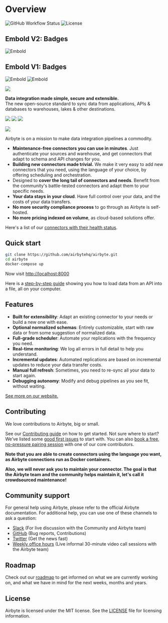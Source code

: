 # Overview

![GitHub Workflow Status](https://img.shields.io/github/workflow/status/airbytehq/airbyte/Airbyte%20CI) 
![License](https://img.shields.io/github/license/airbytehq/airbyte)

## Embold V2: Badges

![Embold](https://v2.emboldct.dev/api/badges?repository_uid=d2d0b995c6920a4462c3746dab758d9c&type=rating)

## Embold V1: Badges

![Embold](http://f11c5792af6b.ngrok.io/api/badges?repository_uid=b4ecec595c574b108501590dfb7e9f81&type=rating&token=eyJhbGciOiJFUzI1NiIsInR5cCI6IkpXVCJ9.eyJpZCI6MTYxODQ3NzQ4NDczNCwiaWF0IjoxNjE4NDc3NDg0fQ.uBYKJWTXlOyQ9LSubeSIj-QTJN2HBsP5pZH23GPFqTwmrwJg_5qlenYex7y8BjEc0p6qgflTElZLbUiqZY9eSw) ![Embold](http://f11c5792af6b.ngrok.io/api/badges?repository_uid=b4ecec595c574b108501590dfb7e9f81&type=quality_gate&token=eyJhbGciOiJFUzI1NiIsInR5cCI6IkpXVCJ9.eyJpZCI6MTYxODQ3NzQ4NDczNCwiaWF0IjoxNjE4NDc3NDg0fQ.uBYKJWTXlOyQ9LSubeSIj-QTJN2HBsP5pZH23GPFqTwmrwJg_5qlenYex7y8BjEc0p6qgflTElZLbUiqZY9eSw)

![](docs/.gitbook/assets/airbyte_horizontal_color_white-background.svg)

**Data integration made simple, secure and extensible.**  
The new open-source standard to sync data from applications, APIs & databases to warehouses, lakes & other destinations.

[![](docs/.gitbook/assets/deploy-locally.svg)](docs/deploying-airbyte/on-your-workstation.md) [![](docs/.gitbook/assets/deploy-on-aws.svg)](docs/deploying-airbyte/on-aws-ec2.md) [![](docs/.gitbook/assets/deploy-on-gcp.svg)](docs/deploying-airbyte/on-gcp-compute-engine.md)

![](docs/.gitbook/assets/airbyte-ui-for-your-integration-pipelines.png)

Airbyte is on a mission to make data integration pipelines a commodity.

* **Maintenance-free connectors you can use in minutes**. Just authenticate your sources and warehouse, and get connectors that adapt to schema and API changes for you.
* **Building new connectors made trivial.** We make it very easy to add new connectors that you need, using the language of your choice, by offering scheduling and orchestration. 
* Designed to **cover the long tail of connectors and needs**. Benefit from the community's battle-tested connectors and adapt them to your specific needs.
* **Your data stays in your cloud**. Have full control over your data, and the costs of your data transfers. 
* **No more security compliance process** to go through as Airbyte is self-hosted. 
* **No more pricing indexed on volume**, as cloud-based solutions offer. 

Here's a list of our [connectors with their health status](docs/integrations/connector-health.md).

## Quick start

```bash
git clone https://github.com/airbytehq/airbyte.git
cd airbyte
docker-compose up
```

Now visit [http://localhost:8000](http://localhost:8000)

Here is a [step-by-step guide](docs/getting-started.md) showing you how to load data from an API into a file, all on your computer.

## Features

* **Built for extensibility**: Adapt an existing connector to your needs or build a new one with ease.
* **Optional normalized schemas**: Entirely customizable, start with raw data or from some suggestion of normalized data.
* **Full-grade scheduler**: Automate your replications with the frequency you need.
* **Real-time monitoring**: We log all errors in full detail to help you understand.
* **Incremental updates**: Automated replications are based on incremental updates to reduce your data transfer costs.
* **Manual full refresh**: Sometimes, you need to re-sync all your data to start again.
* **Debugging autonomy**: Modify and debug pipelines as you see fit, without waiting.

[See more on our website.](https://airbyte.io/features/)

## Contributing

We love contributions to Airbyte, big or small.

See our [Contributing guide](docs/contributing-to-airbyte/) on how to get started. Not sure where to start? We’ve listed some [good first issues](https://github.com/airbytehq/airbyte/labels/good%20first%20issue) to start with. You can also [book a free, no-pressure pairing session](https://calendly.com/michel-airbyte/contribution-1-1) with one of our core contributors.

**Note that you are able to create connectors using the language you want, as Airbyte connections run as Docker containers.**

**Also, we will never ask you to maintain your connector. The goal is that the Airbyte team and the community helps maintain it, let's call it crowdsourced maintenance!**

## Community support

For general help using Airbyte, please refer to the official Airbyte documentation. For additional help, you can use one of these channels to ask a question:

* [Slack](https://slack.airbyte.io) \(For live discussion with the Community and Airbyte team\)
* [GitHub](https://github.com/airbytehq/airbyte) \(Bug reports, Contributions\)
* [Twitter](https://twitter.com/airbytehq) \(Get the news fast\)
* [Weekly office hours](https://airbyte.io/weekly-office-hours/) \(Live informal 30-minute video call sessions with the Airbyte team\)

## Roadmap

Check out our [roadmap](docs/roadmap.md) to get informed on what we are currently working on, and what we have in mind for the next weeks, months and years.

## License

Airbyte is licensed under the MIT license. See the [LICENSE](docs/license.md) file for licensing information.

